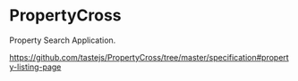 # PropertyCross
Property Search Application.

https://github.com/tastejs/PropertyCross/tree/master/specification#property-listing-page
